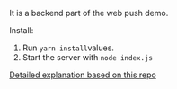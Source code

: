 It is a backend part of the web push demo.

Install:
1. Run `yarn install`values.
2. Start the server with `node index.js`

[Detailed explanation based on this repo](https://medium.com/seladir/how-to-implement-web-push-notifications-in-your-node-react-app-9bed79b53f34)
